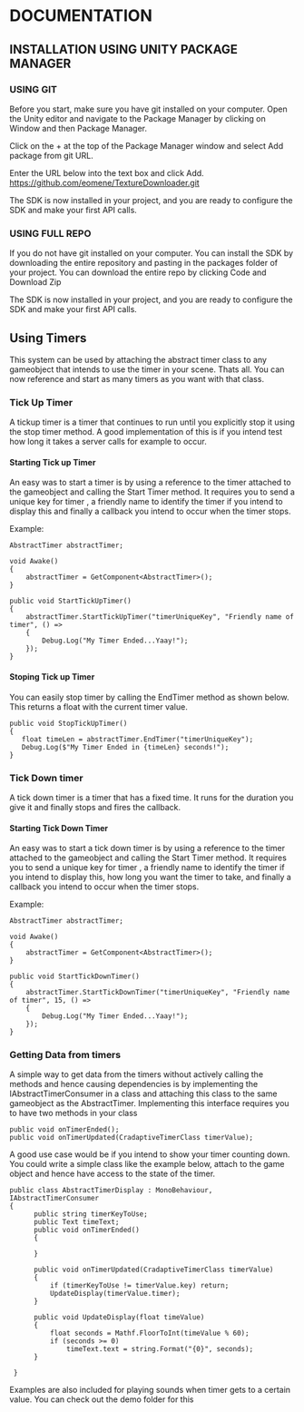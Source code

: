 # DOCUMENTATION

## INSTALLATION USING UNITY PACKAGE MANAGER

### USING GIT

Before you start, make sure you have git installed on your computer.
Open the Unity editor and navigate to the Package Manager by clicking on Window and then Package Manager.

Click on the + at the top of the Package Manager window and select Add package from git URL.

Enter the URL below into the text box and click Add. 
https://github.com/eomene/TextureDownloader.git

The SDK is now installed in your project, and you are ready to configure the SDK and make your first API calls.

### USING FULL REPO

If you do not have git installed on your computer. You can install the SDK by downloading the entire repository and pasting in the packages folder of your project.
You can download the entire repo by clicking Code and Download Zip

The SDK is now installed in your project, and you are ready to configure the SDK and make your first API calls.

## Using Timers
This system can be used by attaching the abstract timer class to any gameobject that intends to use the timer in your scene. Thats all. You can now reference and start as many timers as you want with that class.

### Tick Up Timer
A tickup timer is a timer that continues to run until you explicitly stop it using the stop timer method. A good implementation of this is if you intend test how long it takes a 
server calls for example to occur.

#### Starting Tick up Timer
An easy was to start a timer is by using a reference to the timer attached to the gameobject and calling the Start Timer method. It requires you to send a unique key for timer , a friendly name to identify the timer if you intend to display this and finally a callback you intend to occur when the timer stops.

Example:

    AbstractTimer abstractTimer;

    void Awake()
    {
        abstractTimer = GetComponent<AbstractTimer>();
    }
    
    public void StartTickUpTimer()
    {
        abstractTimer.StartTickUpTimer("timerUniqueKey", "Friendly name of timer", () =>
        {
            Debug.Log("My Timer Ended...Yaay!");
        });
    }
     

#### Stoping Tick up Timer 
You can easily stop timer by calling the EndTimer method as shown below. This returns a float with the current timer value.

    public void StopTickUpTimer()
    {
       float timeLen = abstractTimer.EndTimer("timerUniqueKey");
       Debug.Log($"My Timer Ended in {timeLen} seconds!");
    }

### Tick Down timer
A tick down timer is a timer that has a fixed time. It runs for the duration you give it and finally stops and fires the callback.

#### Starting Tick Down Timer 
An easy was to start a tick down timer is by using a reference to the timer attached to the gameobject and calling the Start Timer method. It requires you to send a unique key for timer , a friendly name to identify the timer if you intend to display this, how long you want the timer to take, and finally a callback you intend to occur when the timer stops.

Example:

    AbstractTimer abstractTimer;

    void Awake()
    {
        abstractTimer = GetComponent<AbstractTimer>();
    }
    
    public void StartTickDownTimer()
    {
        abstractTimer.StartTickDownTimer("timerUniqueKey", "Friendly name of timer", 15, () =>
        {
            Debug.Log("My Timer Ended...Yaay!");
        });
    }
    
### Getting Data from timers
A simple way to get data from the timers without actively calling the methods and hence causing dependencies is by implementing the IAbstractTimerConsumer in a class and attaching this class to the same gameobject as the AbstractTimer. 
Implementing this interface requires you to have two methods in your class

    public void onTimerEnded();
    public void onTimerUpdated(CradaptiveTimerClass timerValue);

A good use case would be if you intend to show your timer counting down. You could write a simple class like the example below, attach to the game object and hence have access to the state of the timer.
    
    public class AbstractTimerDisplay : MonoBehaviour, IAbstractTimerConsumer
    {
          public string timerKeyToUse;
          public Text timeText;
          public void onTimerEnded()
          {

          }

          public void onTimerUpdated(CradaptiveTimerClass timerValue)
          {
              if (timerKeyToUse != timerValue.key) return;
              UpdateDisplay(timerValue.timer);
          }

          public void UpdateDisplay(float timeValue)
          {
              float seconds = Mathf.FloorToInt(timeValue % 60);
              if (seconds >= 0)
                  timeText.text = string.Format("{0}", seconds);
          }

     }

Examples are also included for playing sounds when timer gets to a certain value. You can check out the demo folder for this 

